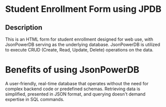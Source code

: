 # Student Enrollment Form using JPDB
## Description 
This is an HTML form for student enrollment designed for web use, with JsonPowerDB serving as the underlying database. JsonPowerDB is utilized to execute CRUD (Create, Read, Update, Delete) operations on the data.


# Benefits of using JsonPowerDB
A user-friendly, real-time database that operates without the need for complex backend code or predefined schemas. Retrieving data is simplified, presented in JSON format, and querying doesn't demand expertise in SQL commands.
